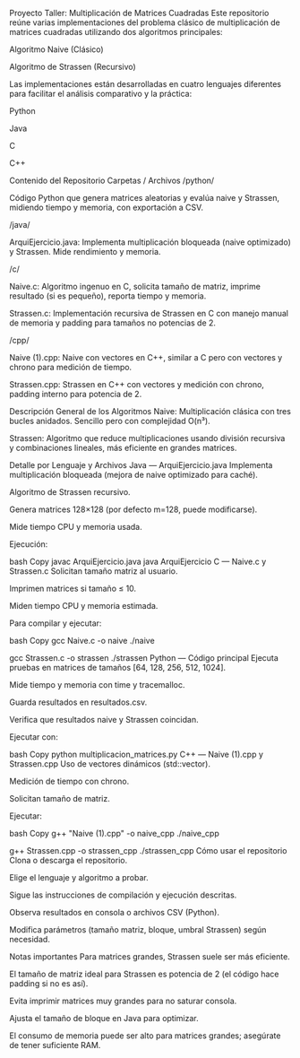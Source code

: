 Proyecto Taller: Multiplicación de Matrices Cuadradas
Este repositorio reúne varias implementaciones del problema clásico de multiplicación de matrices cuadradas utilizando dos algoritmos principales:

Algoritmo Naive (Clásico)

Algoritmo de Strassen (Recursivo)

Las implementaciones están desarrolladas en cuatro lenguajes diferentes para facilitar el análisis comparativo y la práctica:

Python

Java

C

C++

Contenido del Repositorio
Carpetas / Archivos
/python/

Código Python que genera matrices aleatorias y evalúa naive y Strassen, midiendo tiempo y memoria, con exportación a CSV.

/java/

ArquiEjercicio.java: Implementa multiplicación bloqueada (naive optimizado) y Strassen. Mide rendimiento y memoria.

/c/

Naive.c: Algoritmo ingenuo en C, solicita tamaño de matriz, imprime resultado (si es pequeño), reporta tiempo y memoria.

Strassen.c: Implementación recursiva de Strassen en C con manejo manual de memoria y padding para tamaños no potencias de 2.

/cpp/

Naive (1).cpp: Naive con vectores en C++, similar a C pero con vectores y chrono para medición de tiempo.

Strassen.cpp: Strassen en C++ con vectores y medición con chrono, padding interno para potencia de 2.

Descripción General de los Algoritmos
Naive: Multiplicación clásica con tres bucles anidados. Sencillo pero con complejidad O(n³).

Strassen: Algoritmo que reduce multiplicaciones usando división recursiva y combinaciones lineales, más eficiente en grandes matrices.

Detalle por Lenguaje y Archivos
Java — ArquiEjercicio.java
Implementa multiplicación bloqueada (mejora de naive optimizado para caché).

Algoritmo de Strassen recursivo.

Genera matrices 128×128 (por defecto m=128, puede modificarse).

Mide tiempo CPU y memoria usada.

Ejecución:

bash
Copy
javac ArquiEjercicio.java
java ArquiEjercicio
C — Naive.c y Strassen.c
Solicitan tamaño matriz al usuario.

Imprimen matrices si tamaño ≤ 10.

Miden tiempo CPU y memoria estimada.

Para compilar y ejecutar:

bash
Copy
gcc Naive.c -o naive
./naive

gcc Strassen.c -o strassen
./strassen
Python — Código principal
Ejecuta pruebas en matrices de tamaños [64, 128, 256, 512, 1024].

Mide tiempo y memoria con time y tracemalloc.

Guarda resultados en resultados.csv.

Verifica que resultados naive y Strassen coincidan.

Ejecutar con:

bash
Copy
python multiplicacion_matrices.py
C++ — Naive (1).cpp y Strassen.cpp
Uso de vectores dinámicos (std::vector).

Medición de tiempo con chrono.

Solicitan tamaño de matriz.

Ejecutar:

bash
Copy
g++ "Naive (1).cpp" -o naive_cpp
./naive_cpp

g++ Strassen.cpp -o strassen_cpp
./strassen_cpp
Cómo usar el repositorio
Clona o descarga el repositorio.

Elige el lenguaje y algoritmo a probar.

Sigue las instrucciones de compilación y ejecución descritas.

Observa resultados en consola o archivos CSV (Python).

Modifica parámetros (tamaño matriz, bloque, umbral Strassen) según necesidad.

Notas importantes
Para matrices grandes, Strassen suele ser más eficiente.

El tamaño de matriz ideal para Strassen es potencia de 2 (el código hace padding si no es así).

Evita imprimir matrices muy grandes para no saturar consola.

Ajusta el tamaño de bloque en Java para optimizar.

El consumo de memoria puede ser alto para matrices grandes; asegúrate de tener suficiente RAM.


